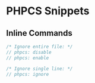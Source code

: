 # PHPCS Snippets

## Inline Commands

```php
/* Ignore entire file: */
// phpcs: disable
// phpcs: enable

/* Ignore single line: */
// phpcs: ignore

